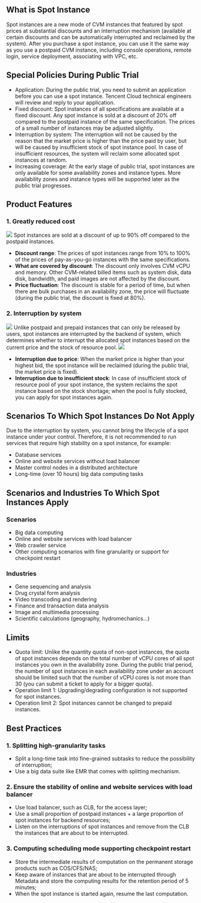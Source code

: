 ## What is Spot Instance
Spot instances are a new mode of CVM instances that featured by spot prices at substantial discounts and an interruption mechanism (available at certain discounts and can be automatically interrupted and reclaimed by the system). After you purchase a spot instance, you can use it the same way as you use a postpaid CVM instance, including console operations, remote login, service deployment, associating with VPC, etc.

## Special Policies During Public Trial
* Application: During the public trial, you need to submit an application before you can use a spot instance. Tencent Cloud technical engineers will review and reply to your application.
* Fixed discount: Spot instances of all specifications are available at a fixed discount. Any spot instance is sold at a discount of 20% off compared to the postpaid instance of the same specification. The prices of a small number of instances may be adjusted slightly.
* Interruption by system: The interruption will not be caused by the reason that the market price is higher than the price paid by user, but will be caused by insufficient stock of spot instance pool. In case of insufficient resources, the system will reclaim some allocated spot instances at random.
* Increasing coverage: At the early stage of public trial, spot instances are only available for some availability zones and instance types. More availability zones and instance types will be supported later as the public trial progresses. 

## Product Features
### 1. Greatly reduced cost
![](https://main.qcloudimg.com/raw/f63b35000cf33d763f7d14f7ff6a9303.svg)
Spot instances are sold at a discount of up to 90% off compared to the postpaid instances.

* **Discount range**: The prices of spot instances range from 10% to 100% of the prices of pay-as-you-go instances with the same specifications.
* **What are covered by discount**: The discount only involves CVM vCPU and memory. Other CVM-related billed items such as system disk, data disk, bandwidth, and paid images are not affected by the discount.
* **Price fluctuation**: The discount is stable for a period of time, but when there are bulk purchases in an availability zone, the price will fluctuate (during the public trial, the discount is fixed at 80%).

### 2. Interruption by system
![](https://main.qcloudimg.com/raw/920430fd3770e5726f034f6cf289e4a4.svg)
Unlike postpaid and prepaid instances that can only be released by users, spot instances are interrupted by the backend of system, which determines whether to interrupt the allocated spot instances based on the current price and the stock of resource pool.
![](https://main.qcloudimg.com/raw/c0cc48048d08a454c7015cc2bc7bcbe9.svg)

* **Interruption due to price**: When the market price is higher than your highest bid, the spot instance will be reclaimed (during the public trial, the market price is fixed).
* **Interruption due to insufficient stock**: In case of insufficient stock of resource pool of your spot instance, the system reclaims the spot instance based on the stock shortage; when the pool is fully stocked, you can apply for spot instances again.

## Scenarios To Which Spot Instances Do Not Apply
Due to the interruption by system, you cannot bring the lifecycle of a spot instance under your control. Therefore, it is not recommended to run services that require high stability on a spot instance, for example:
* Database services
* Online and website services without load balancer
* Master control nodes in a distributed architecture
* Long-time (over 10 hours) big data computing tasks

## Scenarios and Industries To Which Spot Instances Apply
### Scenarios
* Big data computing
* Online and website services with load balancer
* Web crawler service
* Other computing scenarios with fine granularity or support for checkpoint restart

### Industries
* Gene sequencing and analysis
* Drug crystal form analysis
* Video transcoding and rendering
* Finance and transaction data analysis
* Image and multimedia processing
* Scientific calculations (geography, hydromechanics...)

## Limits
* Quota limit: Unlike the quantity quota of non-spot instances, the quota of spot instances depends on the total number of vCPU cores of all spot instances you own in the availability zone. During the public trial period, the number of spot instances in each availability zone under an account should be limited such that the number of vCPU cores is not more than 30 (you can submit a ticket to apply for a bigger quota).
* Operation limit 1: Upgrading/degrading configuration is not supported for spot instances.
* Operation limit 2: Spot instances cannot be changed to prepaid instances.

## Best Practices
### 1. Splitting high-granularity tasks
* Split a long-time task into fine-grained subtasks to reduce the possibility of interruption;
* Use a big data suite like EMR that comes with splitting mechanism.

### 2. Ensure the stability of online and website services with load balancer
* Use load balancer, such as CLB, for the access layer;
* Use a small proportion of postpaid instances + a large proportion of spot instances for backend resources;
* Listen on the interruptions of spot instances and remove from the CLB the instances that are about to be interrupted.

### 3. Computing scheduling mode supporting checkpoint restart
* Store the intermediate results of computation on the permanent storage products such as COS/CFS/NAS;
* Keep aware of instances that are about to be interrupted through Metadata and store the computing results for the retention period of 5 minutes;
* When the spot instance is started again, resume the last computation.

